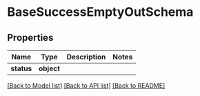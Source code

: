# BaseSuccessEmptyOutSchema

## Properties
Name | Type | Description | Notes
------------ | ------------- | ------------- | -------------
**status** | **object** |  | 

[[Back to Model list]](../README.md#documentation-for-models) [[Back to API list]](../README.md#documentation-for-api-endpoints) [[Back to README]](../README.md)

